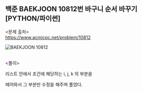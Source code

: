 ## 백준 BAEKJOON 10812번 바구니 순서 바꾸기 [PYTHON/파이썬]

<문제 출처><br>
https://www.acmicpc.net/problem/10812

![BAEKJOON 10812](https://blog.kakaocdn.net/dn/pu5PC/btrNhhghUwY/TwRnuYlYWSvPqKr4mt3PSk/img.png)

<br>
<풀이><br>

리스트 안에서 조건에 해당하는 i, j, k 의 부분을

떼어와서 그 부분만 수정을 해주며 풀었다.
